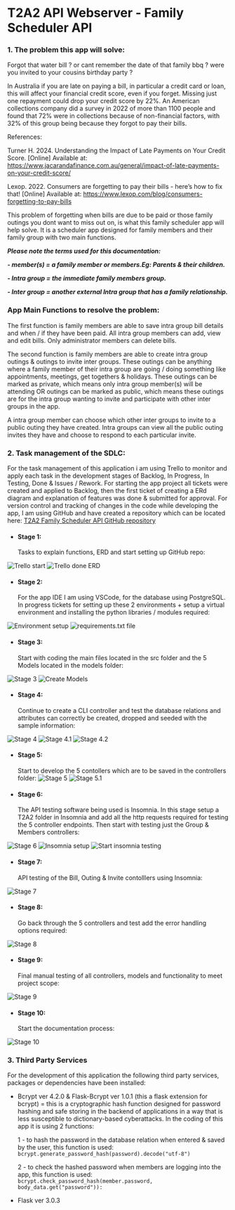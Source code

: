 # T2A2 API Webserver - Family Scheduler API

### 1. The problem this app will solve:
Forgot that water bill ? or cant remember the date of that family bbq ? were you invited to your cousins birthday party ?

In Australia if you are late on paying a bill, in particular a credit card or loan, this will affect your financial credit score, even if you forget. Missing just one repayment could drop your credit score by 22%. An American collections company did a survey in 2022 of more than 1100 people and found that 72% were in collections because of non-financial factors, with 32% of this group being because they forgot to pay their bills.

References:

Turner H. 2024. Understanding the Impact of Late Payments on Your Credit Score. [Online]
Available at: https://www.jacarandafinance.com.au/general/impact-of-late-payments-on-your-credit-score/

Lexop. 2022. Consumers are forgetting to pay their bills - here’s how to fix that! [Online]
Available at: https://www.lexop.com/blog/consumers-forgetting-to-pay-bills

This problem of forgetting when bills are due to be paid or those family outings you dont want to miss out on, is what this family scheduler app will help solve. It is a scheduler app designed for family members and their family group with two main functions.

**_Please note the terms used for this documentation:_**

**_- member(s) = a family member or members.Eg: Parents & their children._**

**_- Intra group = the immediate family members group._**

**_- Inter group = another external Intra group that has a family relationship._**

### App Main Functions to resolve the problem:
The first function is family members are able to save intra group bill details and when / if they have been paid. All intra group members can add, view and edit bills. Only administrator members can delete bills.

The second function is family members are able to create intra group outings & outings to invite inter groups. These outings can be anything where a family member of their intra group are going / doing something like appointments, meetings, get togethers & holidays. These outings can be marked as private, which means only intra group member(s) will be attending OR outings can be marked as public, which means these outings are for the intra group wanting to invite and participate with other inter groups in the app.

A intra group member can choose which other inter groups to invite to a public outing they have created. Intra groups can view all the public outing invites they have and choose to respond to each particular invite.

### 2. Task management of the SDLC:
For the task management of this application i am using Trello to monitor and apply each task in the development stages of Backlog, In Progress, In Testing, Done & Issues / Rework. For starting the app project all tickets were created and applied to Backlog, then the first ticket of creating a ERd diagram and explanation of features was done & submitted for approval. 
For version control and tracking of changes in the code while developing the app, I am using GitHub and have created a repository which can be located here: [T2A2 Family Scheduler API GitHub repository](https://github.com/smallDazza/T2A2-Webserver/tree/main)
 - #### Stage 1:
    Tasks to explain functions, ERD and start setting up GitHub repo:

![Trello start](./docs/Trello%20-Start.png)
![Trello done ERD](./docs/Trello%20-Start2.png)

 - #### Stage 2:
    For the app IDE I am using VSCode, for the database using PostgreSQL. In progress tickets for setting up these 2 environments + setup a virtual environment and installing the python libraries / modules required:

![Environment setup](./docs/Stage%202.png)
![requirements.txt file](./docs/requiremements%20txt.png)

 - #### Stage 3:
    Start with coding the main files located in the src folder and the 5 Models located in the models folder:

![Stage 3](./docs/Stage%203.png)
![Create Models](./docs/Stage%203.1.png)

 - #### Stage 4:
    Continue to create a CLI controller and test the database relations and attributes can correctly be created, dropped and seeded with the sample information:

![Stage 4](./docs/Stage%204.png)
![Stage 4.1](./docs/cli_controller_1.png)
![Stage 4.2](./docs/cli_controller_2.png)

 - #### Stage 5:
    Start to develop the 5 contollers which are to be saved in the controllers folder:
![Stage 5](./docs/Stage%205.png)
![Stage 5.1](./docs/Stage%205.1.png)

 - #### Stage 6:
    The API testing software being used is Insomnia. In this stage setup a T2A2 folder in Insomnia and add all the http requests required for testing the 5 controller endpoints. Then start with testing just the Group & Members controllers:

![Stage 6](./docs/Stage%206.png)
![Insomnia setup](./docs/Insomnia%20HTTP%20requests%20ready%20for%20testing.png)
![Start insomnia testing](./docs/Trello%20setup%20Insomnia%20http%20requests.png)

 - #### Stage 7:
    API testing of the Bill, Outing & Invite contolllers using Insomnia:

![Stage 7](./docs/Stage%207.png)

 - #### Stage 8:
    Go back through the 5 controllers and test add the error handling options required:

![Stage 8](./docs/Stage%208.png)

 - #### Stage 9:
    Final manual testing of all controllers, models and functionality to meet project scope:

![Stage 9](./docs/Stage%209.png)

 - #### Stage 10:
    Start the documentation process:

![Stage 10](./docs/Stage%2010.png)

### 3. Third Party Services
For the development of this application the following third party services, packages or dependencies have been installed:
 - Bcrypt ver 4.2.0 & Flask-Bcrypt ver 1.0.1 (this a flask extension for bcrypt) = this is a cryptographic hash function designed for password hashing and safe storing in the backend of applications in a way that is less susceptible to dictionary-based cyberattacks. In the coding of this app it is using 2 functions:

    1 - to hash the password in the database relation when entered & saved by the user, this function is used: `bcrypt.generate_password_hash(password).decode("utf-8")`

    2 - to check the hashed password when members are logging into the app, this function is used: `bcrypt.check_password_hash(member.password, body_data.get("password")):`

 - Flask ver 3.0.3


